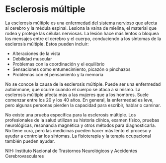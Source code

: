 Esclerosis múltiple
===================


La esclerosis múltiple es una [enfermedad del sistema nervioso](https://medlineplus.gov/spanish/neurologicdiseases.html) que afecta al cerebro y la médula espinal. Lesiona la vaina de mielina, el material que rodea y protege las células nerviosas. La lesión hace más lentos o bloquea los mensajes entre el cerebro y el cuerpo, conduciendo a los síntomas de la esclerosis múltiple. Estos pueden incluir:


* Alteraciones de la vista
* Debilidad muscular
* Problemas con la coordinación y el equilibrio
* Sensaciones como entumecimiento, picazón o pinchazos
* Problemas con el pensamiento y la memoria


No se conoce la causa de la esclerosis múltiple. Puede ser una enfermedad autoinmune, que ocurre cuando el cuerpo se ataca a sí mismo. La esclerosis múltiple afecta más a las mujeres que a los hombres. Suele comenzar entre los 20 y los 40 años. En general, la enfermedad es leve, pero algunas personas pierden la capacidad para escribir, hablar o caminar. 


No existe una prueba específica para la esclerosis múltiple. Los profesionales de la salud utilizan su historia clínica, examen físico, pruebas neurológicas, resonancia magnética y otros métodos para diagnosticarla. No tiene cura, pero las medicinas pueden hacer más lento el proceso y ayudar a controlar los síntomas. La fisioterapia y la terapia ocupacional también pueden ayudar.


NIH: Instituto Nacional de Trastornos Neurológicos y Accidentes Cerebrovasculares 

